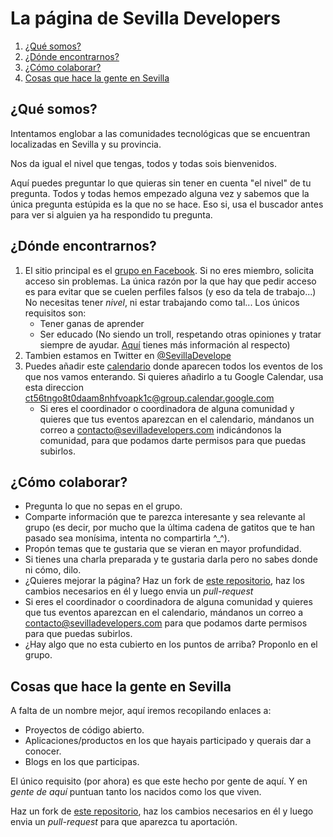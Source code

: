 # La página de Sevilla Developers

1. [¿Qué somos?](#qué-somos)
1. [¿Dónde encontrarnos?](#dónde-encontrarnos)
1. [¿Cómo colaborar?](#cómo-colaborar)
1. [Cosas que hace la gente en Sevilla](#cosas-que-hace-la-gente-en-sevilla)


## ¿Qué somos?

Intentamos englobar a las comunidades tecnológicas que se encuentran localizadas en Sevilla y su provincia.

Nos da igual el nivel que tengas, todos y todas sois bienvenidos.

Aquí puedes preguntar lo que quieras sin tener en cuenta "el nivel" de tu pregunta. 
Todos y todas hemos empezado alguna vez y sabemos que la única pregunta estúpida es la que no se hace. Eso si, usa el buscador antes para ver si alguien ya ha respondido tu pregunta.

 

## ¿Dónde encontrarnos?
1. El sitio principal es el [grupo en Facebook](https://www.facebook.com/groups/sevilladevelopers/). Si no eres miembro, solicita acceso sin problemas.
La única razón por la que hay que pedir acceso es para evitar que se cuelen perfiles falsos (y eso da tela de trabajo...) No necesitas tener *nivel*, ni 
estar trabajando como tal... Los únicos requisitos son:
    * Tener ganas de aprender
    * Ser educado (No siendo un troll, respetando otras opiniones y tratar siempre de ayudar. [Aquí](http://berlincodeofconduct.org/es/) tienes más información al respecto)
1. Tambien estamos en Twitter en [@SevillaDevelope](https://twitter.com/SevillaDevelope)
1. Puedes añadir este [calendario](https://calendar.google.com/calendar/embed?src=ct56tngo8t0daam8nhfvoapk1c@group.calendar.google.com&ctz=Europe/Madrid) 
donde aparecen todos los eventos de los que nos vamos enterando.
Si quieres añadirlo a tu Google Calendar, usa esta direccion ct56tngo8t0daam8nhfvoapk1c@group.calendar.google.com
    * Si eres el coordinador o coordinadora de alguna comunidad y quieres que tus eventos aparezcan en el calendario, mándanos un correo a contacto@sevilladevelopers.com indicándonos la comunidad, para que podamos darte permisos para que puedas subirlos.
  
## ¿Cómo colaborar?
* Pregunta lo que no sepas en el grupo.
* Comparte información que te parezca interesante y sea relevante al grupo (es decir, por mucho que la última cadena de gatitos que te han pasado sea monísima, intenta no compartirla ^_^).
* Propón temas que te gustaria que se vieran en mayor profundidad.
* Si tienes una charla preparada y te gustaria darla pero no sabes donde ni cómo, dilo.
* ¿Quieres mejorar la página? Haz un fork de [este repositorio](https://github.com/SevillaDevelopers/sevilladevelopers.github.io), haz los cambios necesarios en él y luego envia un *pull-request* 
* Si eres el coordinador o coordinadora de alguna comunidad y quieres que tus eventos aparezcan en el calendario, mándanos un correo a contacto@sevilladevelopers.com para que podamos darte permisos para que puedas subirlos.
* ¿Hay algo que no esta cubierto en los puntos de arriba? Proponlo en el grupo.

## Cosas que hace la gente en Sevilla
A falta de un nombre mejor, aquí iremos recopilando enlaces a:
* Proyectos de código abierto.
* Aplicaciones/productos en los que hayais participado y querais dar a conocer.
* Blogs en los que participas.

El único requisito (por ahora) es que este hecho por gente de aquí. Y en *gente de aquí* puntuan tanto los nacidos como los que viven.

Haz un fork de [este repositorio](https://github.com/SevillaDevelopers/sevilladevelopers.github.io), haz los cambios necesarios en él y luego envia un *pull-request* para que aparezca tu aportación.